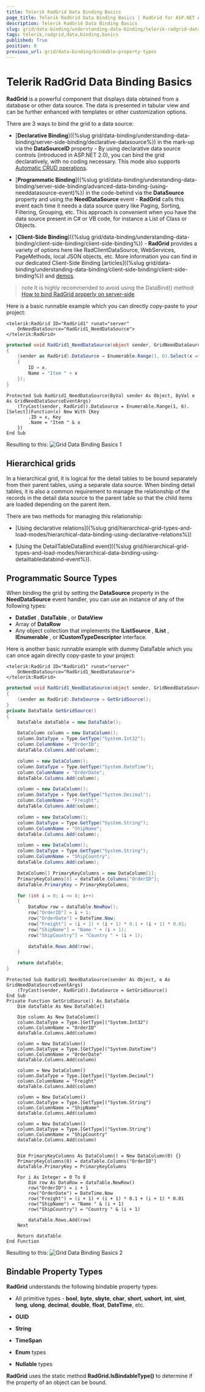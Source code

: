 ```yaml
---
title: Telerik RadGrid Data Binding Basics
page_title: Telerik RadGrid Data Binding Basics | RadGrid for ASP.NET AJAX Documentation
description: Telerik RadGrid Data Binding Basics
slug: grid/data-binding/understanding-data-binding/telerik-radgrid-data-binding-basics
tags: telerik,radgrid,data,binding,basics
published: True
position: 0
previous_url: grid/data-binding/bindable-property-types
---
```


# Telerik RadGrid Data Binding Basics



**RadGrid** is a powerful component that displays data obtained from a database or other data source. The data is presented in tabular view and can be further enhanced with templates or other customization options.

There are 3 ways to bind the grid to a data source:

* [**Declarative Binding**]({%slug grid/data-binding/understanding-data-binding/server-side-binding/declarative-datasource%}) in the mark-up via the **DataSourceID** property - By using declarative data source controls (introduced in ASP.NET 2.0), you can bind the grid declaratively, with no coding necessary. This mode also supports [Automatic CRUD operations](https://demos.telerik.com/aspnet-ajax/grid/examples/data-editing/automatic-crud-operations/defaultcs.aspx).

* [**Programmatic Binding**]({%slug grid/data-binding/understanding-data-binding/server-side-binding/advanced-data-binding-(using-needdatasource-event)%}) in the code-behind via the **DataSource** property and using the **NeedDataSource** event - **RadGrid** calls this event each time it needs a data source query like Paging, Sorting, Filtering, Grouping, etc. This approach is convenient when you have the data source present in C# or VB code, for instance a List of Class or Objects.

* [**Client-Side Binding**]({%slug grid/data-binding/understanding-data-binding/client-side-binding/client-side-binding%}) - **RadGrid** provides a variety of options here like RadClientDataSource, WebServices, PageMethods, local JSON objects, etc. More information you can find in our dedicated Client-Side Binding [articles]({%slug grid/data-binding/understanding-data-binding/client-side-binding/client-side-binding%}) and [demos](https://demos.telerik.com/aspnet-ajax/grid/examples/data-binding/client-side/client-data-source-binding/defaultcs.aspx).

>note It is highly recommended to avoid using the DataBind() method:  
[How to bind RadGrid properly on server-side](https://www.telerik.com/support/kb/aspnet-ajax/grid/details/how-to-bind-radgrid-properly-on-server-side)
>

Here is a basic runnable example which you can directly copy-paste to your project:
```ASP.NET
<telerik:RadGrid ID="RadGrid1" runat="server"
    OnNeedDataSource="RadGrid1_NeedDataSource">
</telerik:RadGrid>
```
```C#
protected void RadGrid1_NeedDataSource(object sender, GridNeedDataSourceEventArgs e)
{
    (sender as RadGrid).DataSource = Enumerable.Range(1, 6).Select(x => new
    {
        ID = x,
        Name = "Item " + x
    });
}
```
```VB.NET
Protected Sub RadGrid1_NeedDataSource(ByVal sender As Object, ByVal e As GridNeedDataSourceEventArgs)
    (TryCast(sender, RadGrid)).DataSource = Enumerable.Range(1, 6).[Select](Function(x) New With {Key
        .ID = x, Key
        .Name = "Item " & x
    })
End Sub
```


Resulting to this:
![Grid Data Binding Basics 1](images/grid-data-binding-basics-1.png)

## Hierarchical grids

In a hierarchical grid, it is logical for the detail tables to be bound separately from their parent tables, using a separate data source. When binding detail tables, it is also a common requirement to manage the relationship of the records in the detail data source to the parent table so that the child items are loaded depending on the parent item. 

There are two methods for managing this relationship:

* [Using declarative relations]({%slug grid/hierarchical-grid-types-and-load-modes/hierarchical-data-binding-using-declarative-relations%})

* [Using the DetailTableDataBind event]({%slug grid/hierarchical-grid-types-and-load-modes/hierarchical-data-binding-using-detailtabledatabind-event%}).

## Programmatic Source Types

When binding the grid by setting the **DataSource** property in the **NeedDataSource** event handler, you can use an instance of any of the following types:

*  **DataSet** , **DataTable** , or **DataView** 
* Array of **DataRow** 
* Any object collection that implements the **IListSource** , **IList** , **IEnumerable** , or **ICustomTypeDescriptor** interface.

Here is another basic runnable example with dummy DataTable which you can once again directly copy-paste to your project:
```ASP.NET
<telerik:RadGrid ID="RadGrid1" runat="server" 
    OnNeedDataSource="RadGrid1_NeedDataSource">
</telerik:RadGrid>
```
```C#
protected void RadGrid1_NeedDataSource(object sender, GridNeedDataSourceEventArgs e)
{
    (sender as RadGrid).DataSource = GetGridSource();
}
private DataTable GetGridSource()
{
    DataTable dataTable = new DataTable();

    DataColumn column = new DataColumn();
    column.DataType = Type.GetType("System.Int32");
    column.ColumnName = "OrderID";
    dataTable.Columns.Add(column);

    column = new DataColumn();
    column.DataType = Type.GetType("System.DateTime");
    column.ColumnName = "OrderDate";
    dataTable.Columns.Add(column);

    column = new DataColumn();
    column.DataType = Type.GetType("System.Decimal");
    column.ColumnName = "Freight";
    dataTable.Columns.Add(column);

    column = new DataColumn();
    column.DataType = Type.GetType("System.String");
    column.ColumnName = "ShipName";
    dataTable.Columns.Add(column);

    column = new DataColumn();
    column.DataType = Type.GetType("System.String");
    column.ColumnName = "ShipCountry";
    dataTable.Columns.Add(column);

    DataColumn[] PrimaryKeyColumns = new DataColumn[1];
    PrimaryKeyColumns[0] = dataTable.Columns["OrderID"];
    dataTable.PrimaryKey = PrimaryKeyColumns;

    for (int i = 0; i <= 8; i++)
    {
        DataRow row = dataTable.NewRow();
        row["OrderID"] = i + 1;
        row["OrderDate"] = DateTime.Now;
        row["Freight"] = (i + 1) + (i + 1) * 0.1 + (i + 1) * 0.01;
        row["ShipName"] = "Name " + (i + 1);
        row["ShipCountry"] = "Country " + (i + 1);

        dataTable.Rows.Add(row);
    }

    return dataTable;
}
```
```VB
Protected Sub RadGrid1_NeedDataSource(sender As Object, e As GridNeedDataSourceEventArgs)
    (TryCast(sender, RadGrid)).DataSource = GetGridSource()
End Sub
Private Function GetGridSource() As DataTable
    Dim dataTable As New DataTable()

    Dim column As New DataColumn()
    column.DataType = Type.[GetType]("System.Int32")
    column.ColumnName = "OrderID"
    dataTable.Columns.Add(column)

    column = New DataColumn()
    column.DataType = Type.[GetType]("System.DateTime")
    column.ColumnName = "OrderDate"
    dataTable.Columns.Add(column)

    column = New DataColumn()
    column.DataType = Type.[GetType]("System.Decimal")
    column.ColumnName = "Freight"
    dataTable.Columns.Add(column)

    column = New DataColumn()
    column.DataType = Type.[GetType]("System.String")
    column.ColumnName = "ShipName"
    dataTable.Columns.Add(column)

    column = New DataColumn()
    column.DataType = Type.[GetType]("System.String")
    column.ColumnName = "ShipCountry"
    dataTable.Columns.Add(column)


    Dim PrimaryKeyColumns As DataColumn() = New DataColumn(0) {}
    PrimaryKeyColumns(0) = dataTable.Columns("OrderID")
    dataTable.PrimaryKey = PrimaryKeyColumns

    For i As Integer = 0 To 8
        Dim row As DataRow = dataTable.NewRow()
        row("OrderID") = i + 1
        row("OrderDate") = DateTime.Now
        row("Freight") = (i + 1) + (i + 1) * 0.1 + (i + 1) * 0.01
        row("ShipName") = "Name " & (i + 1)
        row("ShipCountry") = "Country " & (i + 1)

        dataTable.Rows.Add(row)
    Next

    Return dataTable
End Function
```




Resulting to this:
![Grid Data Binding Basics 2](images/grid-data-binding-basics-2.png)

## Bindable Property Types

**RadGrid** understands the following bindable property types:

* All primitive types - **bool**, **byte**, **sbyte**, **char**, **short**, **ushort**, **int**, **uint**, **long**, **ulong**, **decimal**, **double**, **float**, **DateTime**, etc.

* **GUID**

* **String**

* **TimeSpan**

* **Enum** types

* **Nullable** types

**RadGrid** uses the static method **RadGrid.IsBindableType()** to determine if the property of an object can be bound.
